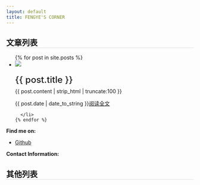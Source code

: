 ```yaml
---
layout: default
title: FENGYE'S CORNER
---
```

<div class="contentBox col-xs-12 col-sm-10  col-md-9 ">
<h2 style="border-bottom: 1px solid #ddd;">文章列表</h2>
  <ul class="posts">
    {% for post in site.posts %}
      <li class="clearfix">
      <div class="leftD">
        <img src="{{post.leftImg}}"/>
      </div>
      <div class="rightD">
        <p style="font-size:24px; line-height:24px;font-weight: 500;margin-bottom:10px;">{{ post.title }}</p>
    <div class="post-content-preview">
          {{ post.content | strip_html | truncate:100 }}
      </div>
      <p class="post-meta" style="font-size:14px;">
      <!-- <span>{{ post.date | date_to_string }}</span> --><!--  &raquo; -->
          <!-- Posted by {% if post.author %}{{ post.author }}{% else %}{{ site.title }}{% endif %} -->
        <span>{{ post.date | date_to_string }}</span><span class="FullText"><a href="{{ post.url }}">阅读全文</a></span>
      </p>
      </div>

      </li>
    {% endfor %}
  </ul>

<!-- {% highlight console %}
$ git clone ...
{% endhighlight %}
{% highlight ruby %}
put hello
{% endhighlight %} -->
<p><b>Find me on:</b></p>
<ul>
<li><a href="http://github.io/fengye12/">Github</a></li>
</ul>
<p><b>Contact Information:</b></p>
<!-- <blockquote>
欢迎所有朋友加我微信：zjs123zjs1234
</blockquote> -->
</div>
<div class="hidden-xs col-sm-2  col-md-3">
  <h2 style="border-bottom: 1px solid #ddd;">其他列表</h2>
</div>
